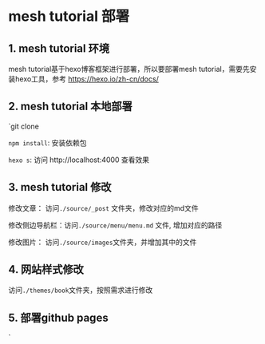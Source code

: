 # mesh tutorial 部署

## 1. mesh tutorial 环境

mesh tutorial基于hexo博客框架进行部署，所以要部署mesh tutorial，需要先安装hexo工具，参考 https://hexo.io/zh-cn/docs/

## 2. mesh tutorial 本地部署

`git clone 

`npm install`: 安装依赖包

`hexo s`: 访问 http://localhost:4000 查看效果


## 3. mesh tutorial 修改

修改文章： 访问`./source/_post` 文件夹，修改对应的md文件

修改侧边导航栏：访问`./source/menu/menu.md` 文件, 增加对应的路径

修改图片： 访问`./source/images`文件夹，并增加其中的文件


## 4. 网站样式修改

访问`./themes/book`文件夹，按照需求进行修改

## 5. 部署github pages

`
